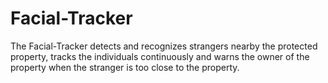 # Facial-Tracker
The Facial-Tracker detects and recognizes strangers nearby the protected property, tracks the individuals continuously and warns the owner of the property when the stranger is too close to the property.

